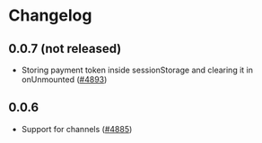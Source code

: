 # Changelog

## 0.0.7 (not released)

- Storing payment token inside sessionStorage and clearing it in onUnmounted ([#4893](https://github.com/DivanteLtd/vue-storefront/issues/4893))

## 0.0.6 

- Support for channels ([#4885](https://github.com/DivanteLtd/vue-storefront/issues/4885))
